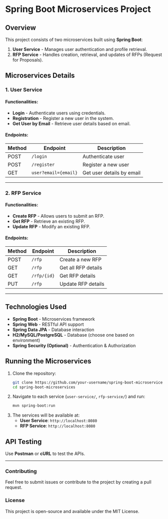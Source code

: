 # Spring Boot Microservices Project

## Overview
This project consists of two microservices built using **Spring Boot**:
1. **User Service** - Manages user authentication and profile retrieval.
2. **RFP Service** - Handles creation, retrieval, and updates of RFPs (Request for Proposals).

## Microservices Details

### 1. User Service
#### **Functionalities:**
- **Login** - Authenticate users using credentials.
- **Registration** - Register a new user in the system.
- **Get User by Email** - Retrieve user details based on email.

#### **Endpoints:**
| Method | Endpoint         | Description             |
|--------|-----------------|-------------------------|
| POST   | `/login`  | Authenticate user       |
| POST   | `/register` | Register a new user   |
| GET    | `user?email={email}` | Get user details by email |

---

### 2. RFP Service
#### **Functionalities:**
- **Create RFP** - Allows users to submit an RFP.
- **Get RFP** - Retrieve an existing RFP.
- **Update RFP** - Modify an existing RFP.

#### **Endpoints:**
| Method | Endpoint           | Description          |
|--------|-------------------|----------------------|
| POST   | `/rfp`            | Create a new RFP    |
| GET    | `/rfp`            | Get all RFP details    |
| GET    | `/rfp/{id}`       | Get RFP details     |
| PUT    | `/rfp`       | Update RFP details  |

---

## Technologies Used
- **Spring Boot** - Microservices framework
- **Spring Web** - RESTful API support
- **Spring Data JPA** - Database interaction
- **H2/MySQL/PostgreSQL** - Database (choose one based on environment)
- **Spring Security (Optional)** - Authentication & Authorization

## Running the Microservices
1. Clone the repository:
   ```sh
   git clone https://github.com/your-username/spring-boot-microservices.git
   cd spring-boot-microservices
   ```
2. Navigate to each service (`user-service/`, `rfp-service/`) and run:
   ```sh
   mvn spring-boot:run
   ```
3. The services will be available at:
   - **User Service**: `http://localhost:8080`
   - **RFP Service**: `http://localhost:8080`

## API Testing
Use **Postman** or **cURL** to test the APIs.

---

### Contributing
Feel free to submit issues or contribute to the project by creating a pull request.

### License
This project is open-source and available under the MIT License.

